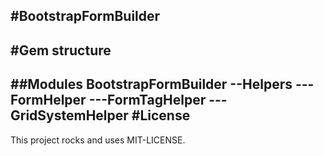 #BootstrapFormBuilder
---
#Gem structure
---
##Modules
BootstrapFormBuilder
--Helpers
---FormHelper
---FormTagHelper
---GridSystemHelper
#License
---
This project rocks and uses MIT-LICENSE.